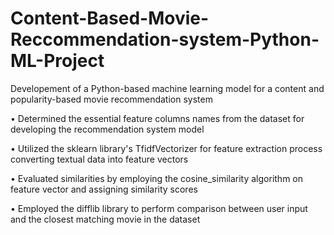 # Content-Based-Movie-Reccommendation-system-Python-ML-Project
Developement of a Python-based machine learning model for a content and popularity-based movie recommendation system

•	Determined the essential feature columns names from the dataset for developing the recommendation system model

•	Utilized the sklearn library's TfidfVectorizer for feature extraction process converting textual data into feature vectors

•	Evaluated similarities by employing the cosine_similarity algorithm on feature vector and assigning similarity scores

•	Employed the difflib library to perform comparison between user input and the closest matching movie in the dataset
